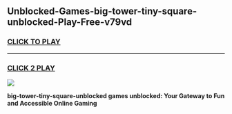 
## Unblocked-Games-big-tower-tiny-square-unblocked-Play-Free-v79vd
<h3>
<a href="https://premium76.site?title=big-tower-tiny-square-unblocked&ref=18A">CLICK TO PLAY</a></h3>
<hr>

<h3>
<a href="https://premium76.site?title=big-tower-tiny-square-unblocked&ref=18A">CLICK 2 PLAY</a>
  
</h3>

<a href="https://premium76.site?title=big-tower-tiny-square-unblocked&ref=18A"><img src="https://clearcache.store/games.png"></a>


**big-tower-tiny-square-unblocked games unblocked: Your Gateway to Fun and Accessible Online Gaming**

